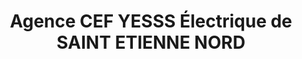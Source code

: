 ---
title: "Agence CEF YESSS Électrique de SAINT ETIENNE NORD"
url: /saint-etienne/agence-cef-yesss-electrique-de-saint-etienne-nord-rue-victor-grignard/
shop: électrique
---